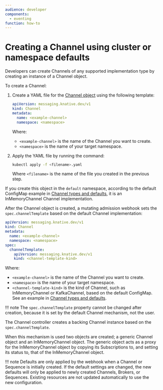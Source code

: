 ```yaml
---
audience: developer
components:
  - eventing
function: how-to
---
```


# Creating a Channel using cluster or namespace defaults

Developers can create Channels of any supported implementation type by creating an instance of a
Channel object.

To create a Channel:

1. Create a YAML file for the [Channel object](https://knative.dev/docs/reference/api/eventing-api/#messaging.knative.dev/v1.Channel)
using the following template:

    ```yaml
    apiVersion: messaging.knative.dev/v1
    kind: Channel
    metadata:
      name: <example-channel>
      namespace: <namespace>
    ```
    Where:

    * `<example-channel>` is the name of the Channel you want to create.
    * `<namespace>` is the name of your target namespace.

1. Apply the YAML file by running the command:

    ```bash
    kubectl apply -f <filename>.yaml
    ```
    Where `<filename>` is the name of the file you created in the previous step.

If you create this object in the `default` namespace, according to the default ConfigMap
example in [Channel types and defaults](channel-types-defaults.md), it is an
InMemoryChannel Channel implementation.

<!-- TODO: Add tabs for kn etc-->

After the Channel object is created, a mutating admission webhook sets the `spec.channelTemplate`
based on the default Channel implementation:

```yaml
apiVersion: messaging.knative.dev/v1
kind: Channel
metadata:
  name: <example-channel>
  namespace: <namespace>
spec:
  channelTemplate:
    apiVersion: messaging.knative.dev/v1
    kind: <channel-template-kind>
```
Where:

* `<example-channel>` is the name of the Channel you want to create.
* `<namespace>` is the name of your target namespace.
* `<channel-template-kind>` is the kind of Channel, such as InMemoryChannel or KafkaChannel,
based on the default ConfigMap. See an example in [Channel types and defaults](channel-types-defaults.md).

!!! note
    The `spec.channelTemplate` property cannot be changed after creation, because it is
    set by the default Channel mechanism, not the user.


The Channel controller creates a backing Channel instance based on the `spec.channelTemplate`.

When this mechanism is used two objects are created; a generic Channel object and an
InMemoryChannel object. The generic object acts as a proxy for the InMemoryChannel object
by copying its Subscriptions to, and setting its status to, that of the InMemoryChannel
object.

!!! note
    Defaults are only applied by the webhook when a Channel or Sequence is initially created.
    If the default settings are changed, the new defaults will only be applied to newly created
    Channels, Brokers, or Sequences. Existing resources are not updated automatically to use the new
    configuration.

